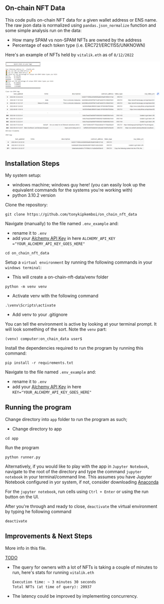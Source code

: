 ## On-chain NFT Data
This code pulls on-chain NFT data for a given wallet address or ENS name. 
The raw json data is normalized using `pandas.json_normalize` function and some simple analysis run on the data:
- How many SPAM vs non-SPAM NFTs are owned by the address
- Percentage of each token type (i.e. ERC721/ERC1155/UNKNOWN)

Here's an example of NFTs held by `vitalik.eth` as of `8/12/2022`

![NFTs held by vitalik.eth](./vitalik_nft_data_snapshot.png)

## Installation Steps
My system setup:
- windows machine; windows guy here! (you can easily look up the equivalent commands for the systems you're working with)
- python 3.10.2 version
  
Clone the repository:

```
git clone https://github.com/tonykipkemboi/on_chain_nft_data
```
Navigate (manually) to the file named `.env_example` and:
- rename it to `.env`
- add your [Alchemy API Key](https://www.alchemy.com/) in here `ALCHEMY_API_KEY ="YOUR_ALCHEMY_API_KEY_GOES_HERE"`

```
cd on_chain_nft_data
```
Setup a `virtual environment` by running the following commands in your `windows terminal`:


- This will create a on-chain-nft-data/venv folder
```
python -m venv venv
```

- Activate venv with the following command 
```
.\venv\Scripts\activate
```

- Add venv to your .gitignore


You can tell the environment is active by looking at your terminal prompt. 
It will look something of the sort. Note the `venv` part: 

```
(venv) computer:on_chain_data user$
```

Install the dependencies required to run the program by running this command:

``` 
pip install -r requirements.txt
```

Navigate to the file named `.env_example` and:
- rename it to `.env`
- add your [Alchemy API Key](https://www.alchemy.com/) in here `KEY="YOUR_ALCHEMY_API_KEY_GOES_HERE"`


## Running the program

Change directory into `app` folder to run the program as such;

- Change directory to app
```
cd app
```

Run the program

```
python runner.py
```

Alternatively, if you would like to play with the app in `Jupyter Notebook`, navigate to the root of the directory and type the command
```jupyter notebook``` in your terminal/command line. This assumes you have Jupyter Notebook configured in yor system, if not, consider downloading [Anaconda](https://www.anaconda.com/)

For the `jupyter notebook`, run cells using `Ctrl + Enter` or using the run button on the UI.

After you're through and ready to close, `deactivate` the virtual environment by typing he following command

``` 
deactivate
```

## Improvements & Next Steps

More info in this file.

[TODO](./on_chain_data/TODO.md)

- The query for owners with a lot of NFTs is taking a couple of minutes to run, here's stats for running `vitalik.eth`
  ``` 
  Execution time: ~ 3 minutes 30 seconds
  Total NFTs (at time of query): 20937 
  ```
- The latency could be improved by implementing concurrency.
